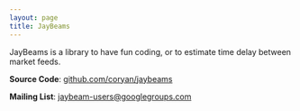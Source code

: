 ```yaml
---
layout: page
title: JayBeams
---
```


JayBeams is a library to have fun coding, or to estimate time delay
between market feeds.

**Source Code**: [github.com/coryan/jaybeams](http://github.com/coryan/jaybeams)

**Mailing List**: [jaybeam-users@googlegroups.com](mailto:jaybeam-users@googlegroups.com)
